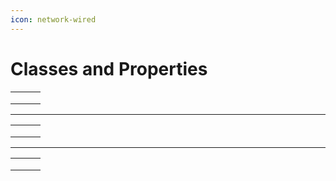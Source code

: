 ```yaml
---
icon: network-wired
---
```


# Classes and Properties

|   |   |   |
| - | - | - |
|   |   |   |
|   |   |   |
|   |   |   |

***

|   |   |   |
| - | - | - |
|   |   |   |
|   |   |   |
|   |   |   |

***

|   |   |   |
| - | - | - |
|   |   |   |
|   |   |   |
|   |   |   |
